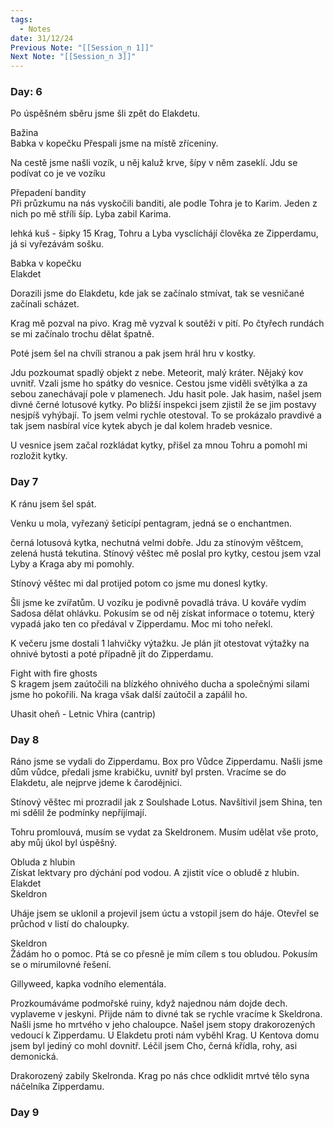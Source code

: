 ```yaml
---
tags:
  - Notes
date: 31/12/24
Previous Note: "[[Session_n 1]]"
Next Note: "[[Session_n 3]]"
---
```

 
### Day: 6
Po úspěšném sběru jsme šli zpět do Elakdetu.
<div class="travel">Bažina</div>Babka v kopečku
 Přespali jsme na místě zříceniny.

Na cestě jsme našli vozík, u něj kaluž krve, šípy v něm zaseklí. Jdu se podívat co je ve vozíku
<div class="fight"><div class="header">Přepadení bandity</div>
Při průzkumu na nás vyskočili banditi, ale podle Tohra je to Karim.
Jeden z nich po mě stříli šíp.
Lyba zabil Karima.
</div>

 lehká kuš - šipky 15
Krag, Tohru a Lyba vysclíchájí člověka ze Zipperdamu, já si vyřezávám sošku.

<div class="travel">Babka v kopečku</div>Elakdet

Dorazili jsme do Elakdetu, kde jak se začínalo stmívat, tak se vesničané začínali scházet.

Krag mě pozval na pivo.  Krag mě vyzval k soutěži v pití. Po čtyřech rundách se mi začínalo trochu dělat špatně.

Poté jsem šel na chvíli stranou a pak jsem hrál hru v kostky.

Jdu pozkoumat spadlý objekt z nebe.
Meteorit, malý kráter. Nějaký kov uvnitř. Vzali jsme ho spátky do vesnice. Cestou jsme viděli světýlka a za sebou zanechávají pole v plamenech. Jdu hasit pole. Jak hasim, našel jsem divné černé lotusové kytky. Po bližší inspekci jsem zjistil že se jim postavy nesjpíš vyhýbají. To jsem velmi rychle otestoval. To se prokázalo pravdivé a tak jsem nasbíral více kytek abych je dal kolem hradeb vesnice.

U vesnice jsem začal rozkládat kytky, přišel za mnou Tohru a pomohl mi rozložit kytky.

### Day 7
K ránu jsem šel spát.

Venku u mola, vyřezaný šeticípí pentagram, jedná se o enchantmen. 

černá lotusová kytka, nechutná velmi dobře. Jdu za stínovým věštcem, zelená hustá tekutina. Stínový věštec mě poslal pro kytky, cestou jsem vzal Lyby a Kraga aby mi pomohly.

Stínový věštec mi dal protijed potom co jsme mu donesl kytky.

Šli jsme ke zvířatům. U vozíku je podivně povadlá tráva. U kováře vydím Sadosa dělat ohlávku. Pokusím se od něj získat informace o totemu, který vypadá jako ten co předával v Zipperdamu. Moc mi toho neřekl.

K večeru jsme dostali 1 lahvičky výtažku. Je plán jít otestovat výtažky na ohnivé bytosti a poté případně jít do Zipperdamu.

<div class="fight"><div class="header">Fight with fire ghosts</div>
S kragem jsem zaútočili na blízkého ohnivého ducha a společnými silami jsme ho pokořili.
Na kraga však další zaútočil a zapálil ho.
</div>

Uhasit oheň - Letnic Vhira (cantrip)

### Day 8
Ráno jsme se vydali do Zipperdamu. Box pro Vůdce Zipperdamu. Našli jsme dům vůdce, předali jsme krabičku, uvnitř byl prsten. Vracíme se do Elakdetu, ale nejprve jdeme k čarodějnici.

Stínový věštec mi prozradil jak z Soulshade Lotus. Navšítivil jsem Shina, ten mi sdělil že podmínky nepříjímají.

Tohru promlouvá, musím se vydat za Skeldronem. Musím udělat vše proto, aby můj úkol byl úspěšný.

<div class="quest"><div class="header">Obluda z hlubin</div>
Získat lektvary pro dýchání pod vodou. A zjistit více o obludě z hlubin.
</div>

<div class="travel">Elakdet</div>Skeldron

Uháje jsem se uklonil a projevil jsem úctu a vstopil jsem do háje. Otevřel se průchod v listí do chaloupky.

<div class="NPC"><div class="header">Skeldron</div>
Žádám ho o pomoc. Ptá se co přesně je mím cílem s tou obludou. Pokusím se o mírumilovné řešení.
</div>

Gillyweed, kapka vodního elementála.

Prozkoumáváme podmořské ruiny, když najednou nám dojde dech. vyplaveme v jeskyni. Přijde nám to divné tak se rychle vracíme k Skeldrona. Našli jsme ho mrtvého v jeho chaloupce. Našel jsem stopy drakorozených vedoucí k Zipperdamu. U Elakdetu proti nám vyběhl Krag. U Kentova domu jsem byl jediný co mohl dovnitř. Léčil jsem Cho, černá křídla, rohy, asi demonická.

Drakorozený zabily Skelronda. Krag po nás chce odklidit mrtvé tělo syna náčelníka Zipperdamu.

### Day 9
